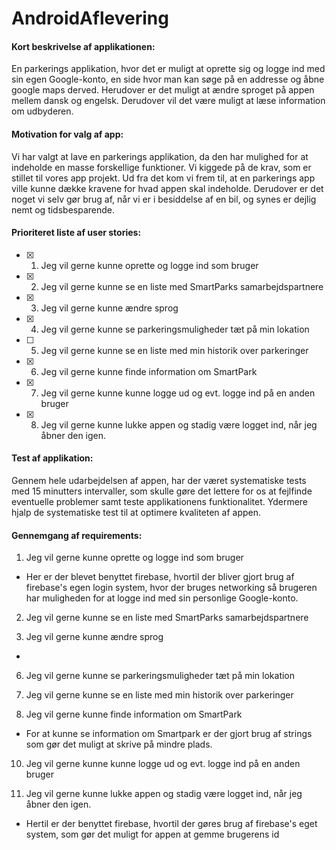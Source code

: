 # AndroidAflevering

#### Kort beskrivelse af applikationen: ####
En parkerings applikation, hvor det er muligt at oprette sig og logge ind med sin egen Google-konto, en side hvor man kan søge på en addresse og åbne google maps derved. 
Herudover er det muligt at ændre sproget på appen mellem dansk og engelsk. Derudover vil det være muligt at læse information om udbyderen.

#### Motivation for valg af app: ####
Vi har valgt at lave en parkerings applikation, da den har mulighed for at indeholde en masse forskellige funktioner. Vi kiggede på de krav, som er stillet til vores app projekt. Ud fra det kom vi frem til, at en parkerings app ville kunne dække kravene for hvad appen skal indeholde. Derudover er det noget vi selv gør brug af, når vi er i besiddelse af en bil, og synes er dejlig nemt og tidsbesparende.

#### Prioriteret liste af user stories: ####
- [x] 1. Jeg vil gerne kunne oprette og logge ind som bruger
- [x] 2. Jeg vil gerne kunne se en liste med SmartParks samarbejdspartnere
- [x] 3. Jeg vil gerne kunne ændre sprog
- [x] 4. Jeg vil gerne kunne se parkeringsmuligheder tæt på min lokation
- [ ] 5. Jeg vil gerne kunne se en liste med min historik over parkeringer 
- [x] 6. Jeg vil gerne kunne finde information om SmartPark
- [x] 7. Jeg vil gerne kunne kunne logge ud og evt. logge ind på en anden bruger
- [x] 8. Jeg vil gerne kunne lukke appen og stadig være logget ind, når jeg åbner den igen.

#### Test af applikation: ####

Gennem hele udarbejdelsen af appen, har der været systematiske tests med 15 minutters intervaller, som skulle gøre det lettere for os at fejlfinde eventuelle problemer samt teste applikationens funktionalitet. Ydermere hjalp de systematiske test til at optimere kvaliteten af appen. 

#### Gennemgang af requirements: ####
    
1. Jeg vil gerne kunne oprette og logge ind som bruger
- Her er der blevet benyttet firebase, hvortil der bliver gjort brug af firebase's egen login system, hvor der bruges networking så brugeren har muligheden for at logge ind med sin personlige Google-konto.   
  
2. Jeg vil gerne kunne se en liste med SmartParks samarbejdspartnere

4. Jeg vil gerne kunne ændre sprog
- 

6. Jeg vil gerne kunne se parkeringsmuligheder tæt på min lokation

8. Jeg vil gerne kunne se en liste med min historik over parkeringer 

10. Jeg vil gerne kunne finde information om SmartPark
- For at kunne se information om Smartpark er der gjort brug af strings som gør det muligt at skrive på mindre plads.

10. Jeg vil gerne kunne kunne logge ud og evt. logge ind på en anden bruger


12. Jeg vil gerne kunne lukke appen og stadig være logget ind, når jeg åbner den igen.
- Hertil er der benyttet firebase, hvortil der gøres brug af firebase's eget system, som gør det muligt for appen at gemme brugerens id
